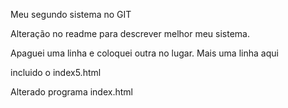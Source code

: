 Meu segundo sistema no GIT

Alteração no readme para descrever melhor meu sistema.

Apaguei uma linha e coloquei outra no lugar.
Mais uma linha aqui

incluido o index5.html

Alterado programa index.html
